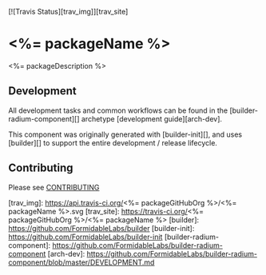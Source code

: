 [![Travis Status][trav_img]][trav_site]

# <%= packageName %>

<%= packageDescription %>

## Development

All development tasks and common workflows can be found in the
[builder-radium-component][] archetype [development guide][arch-dev].

This component was originally generated with [builder-init][], and uses
[builder][] to support the entire development / release lifecycle.

## Contributing

Please see [CONTRIBUTING](CONTRIBUTING.md)

[trav_img]: https://api.travis-ci.org/<%= packageGitHubOrg %>/<%= packageName %>.svg
[trav_site]: https://travis-ci.org/<%= packageGitHubOrg %>/<%= packageName %>
[builder]: https://github.com/FormidableLabs/builder
[builder-init]: https://github.com/FormidableLabs/builder-init
[builder-radium-component]: https://github.com/FormidableLabs/builder-radium-component
[arch-dev]: https://github.com/FormidableLabs/builder-radium-component/blob/master/DEVELOPMENT.md

